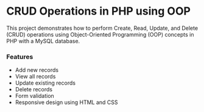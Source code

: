 <h1>CRUD Operations in PHP using OOP</h1>
This project demonstrates how to perform Create, Read, Update, and Delete (CRUD) operations using Object-Oriented Programming (OOP) concepts in PHP with a MySQL database.<br>

<h3>Features</h3>
    <ul>
        <li>Add new records</li>
        <li>View all records</li>
        <li>Update existing records</li>
        <li>Delete records</li>
        <li>Form validation</li>
        <li>Responsive design using HTML and CSS</li>
    </ul>